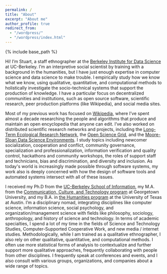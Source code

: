 ```yaml
---
permalink: /
title: "About"
excerpt: "About me"
author_profile: true
redirect_from: 
  - "/wordpress/"
  - "/wordpress/index.html"
---
```


{% include base_path %}

Hi! I’m Stuart, a staff ethnographer at the [Berkeley Institute for Data Science](http://bids.berkeley.edu) at UC-Berkeley. I’m an interpretive social scientist by training with a background in the humanities, but I have just enough expertise in computer science and data science to make trouble. I empirically study how we know what we know, using qualitative, quantitative, and computational methods to holistically investigate the socio-technical systems that support the production of knowledge. I have a particular focus on decentralized communities and institutions, such as open source software, scientific research, peer production platforms (like Wikipedia), and social media sites. 

Most of my previous work has focused on [Wikipedia](http://enwp.org/Wikipedia), where I’ve spent almost a decade researching the people and algorithms that produce and maintain an open encyclopedia that anyone can edit. I’ve also worked on distributed scientific research networks and projects, including the [Long-Term Ecological Research Network](https://lternet.edu/), the [Open Science Grid](https://www.opensciencegrid.org/), and the [Moore-Sloan Data Science Environments](http://msdse.org/). I study topics including newcomer socialization, cooperation and conflict, community governance, specialization and professionalization, information verification and quality control, hackathons and community workshops, the roles of support staff and technicians, bias and discrimination, and diversity and inclusion. As today's world is increasingly made possible through software systems, my work also is deeply concerned with how the design of software tools and automated systems intersect with all of these issues.

I received my Ph.D from the [UC-Berkeley School of Information](http://ischool.berkeley.edu), my M.A. from the [Communication, Culture, and Technology program](http://cct.georgetown.edu) at Georgetown University, and my B.A. in [the Humanities program](https://liberalarts.utexas.edu/humanities/) at the University of Texas at Austin. I’m a disciplinary nomad, integrating disciplines like computer science, information science, social psychology, and organization/management science with fields like philosophy, sociology, anthropology, and history of science and technology. In terms of academic specialties, I spend a lot of my time in the fields of Science and Technology Studies, Computer-Supported Cooperative Work, and new media / internet studies. Methodologically, while I am trained as a qualitative ethnographer, I also rely on other qualitative, quantitative, and computational methods. I often use more statistical forms of analysis to contextualize and further support more qualitative approaches, frequently collaborating with people from other disciplines. I frequently speak at conferences and events, and I also consult with various groups, organizations, and companies about a wide range of topics.
